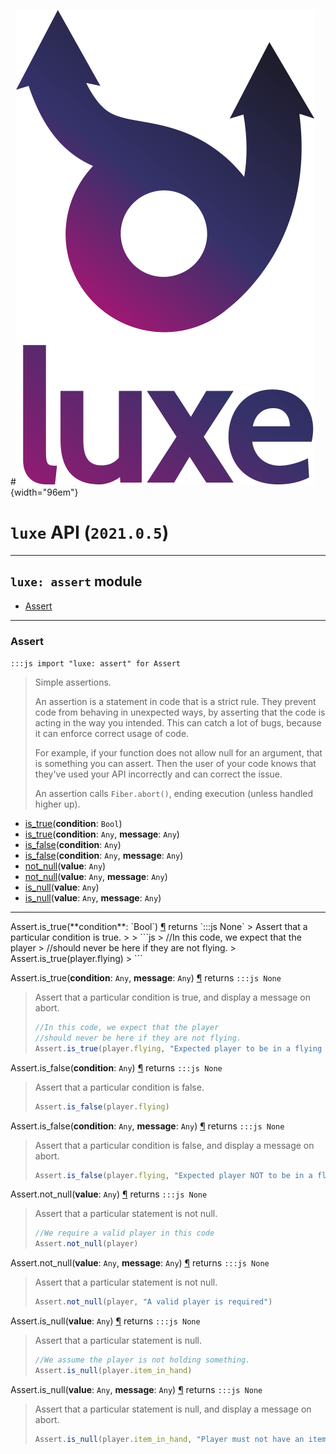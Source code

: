 #![](../images/luxe-dark.svg){width="96em"}

# `luxe` API (`2021.0.5`)  


---

## `luxe: assert` module

- [Assert](#assert)   

---

### Assert
`:::js import "luxe: assert" for Assert`
> Simple assertions.
> 
> An assertion is a statement in code that is a strict rule.
> They prevent code from behaving in unexpected ways, by asserting that the code is acting in the way you intended.
> This can catch a lot of bugs, because it can enforce correct usage of code.
> 
> For example, if your function does not allow null for an argument, that is something you can assert.
> Then the user of your code knows that they've used your API incorrectly and can correct the issue.
> 
> An assertion calls `Fiber.abort()`, ending execution (unless handled higher up).

- [is_true](#Assert.is_true)(**condition**: `Bool`)
- [is_true](#Assert.is_true+2)(**condition**: `Any`, **message**: `Any`)
- [is_false](#Assert.is_false)(**condition**: `Any`)
- [is_false](#Assert.is_false+2)(**condition**: `Any`, **message**: `Any`)
- [not_null](#Assert.not_null)(**value**: `Any`)
- [not_null](#Assert.not_null+2)(**value**: `Any`, **message**: `Any`)
- [is_null](#Assert.is_null)(**value**: `Any`)
- [is_null](#Assert.is_null+2)(**value**: `Any`, **message**: `Any`)

<hr/>
<endpoint module="luxe: assert" class="Assert" signature="is_true(condition : Bool)"></endpoint>
<signature id="Assert.is_true">Assert.is_true(**condition**: `Bool`)
<a class="headerlink" href="#Assert.is_true" title="Permanent link">¶</a></signature>
<span class='api_ret'>returns</span> `:::js None`
> Assert that a particular condition is true.
> 
>   ```js
>   //In this code, we expect that the player
>   //should never be here if they are not flying.
>   Assert.is_true(player.flying)
>   ```   

<endpoint module="luxe: assert" class="Assert" signature="is_true(condition : Any, message : Any)"></endpoint>
<signature id="Assert.is_true+2">Assert.is_true(**condition**: `Any`, **message**: `Any`)
<a class="headerlink" href="#Assert.is_true+2" title="Permanent link">¶</a></signature>
<span class='api_ret'>returns</span> `:::js None`
> Assert that a particular condition is true, and display a message on abort.
> 
>   ```js
>   //In this code, we expect that the player
>   //should never be here if they are not flying.
>   Assert.is_true(player.flying, "Expected player to be in a flying state")
>   ```   

<endpoint module="luxe: assert" class="Assert" signature="is_false(condition : Any)"></endpoint>
<signature id="Assert.is_false">Assert.is_false(**condition**: `Any`)
<a class="headerlink" href="#Assert.is_false" title="Permanent link">¶</a></signature>
<span class='api_ret'>returns</span> `:::js None`
> Assert that a particular condition is false.
> 
>   ```js
>   Assert.is_false(player.flying)
>   ```   

<endpoint module="luxe: assert" class="Assert" signature="is_false(condition : Any, message : Any)"></endpoint>
<signature id="Assert.is_false+2">Assert.is_false(**condition**: `Any`, **message**: `Any`)
<a class="headerlink" href="#Assert.is_false+2" title="Permanent link">¶</a></signature>
<span class='api_ret'>returns</span> `:::js None`
> Assert that a particular condition is false, and display a message on abort.
> 
>   ```js
>   Assert.is_false(player.flying, "Expected player NOT to be in a flying state")
>   ```   

<endpoint module="luxe: assert" class="Assert" signature="not_null(value : Any)"></endpoint>
<signature id="Assert.not_null">Assert.not_null(**value**: `Any`)
<a class="headerlink" href="#Assert.not_null" title="Permanent link">¶</a></signature>
<span class='api_ret'>returns</span> `:::js None`
> Assert that a particular statement is not null.
> 
>   ```js
>   //We require a valid player in this code
>   Assert.not_null(player)
>   ```   

<endpoint module="luxe: assert" class="Assert" signature="not_null(value : Any, message : Any)"></endpoint>
<signature id="Assert.not_null+2">Assert.not_null(**value**: `Any`, **message**: `Any`)
<a class="headerlink" href="#Assert.not_null+2" title="Permanent link">¶</a></signature>
<span class='api_ret'>returns</span> `:::js None`
> Assert that a particular statement is not null.
> 
>   ```js
>   Assert.not_null(player, "A valid player is required")
>   ```   

<endpoint module="luxe: assert" class="Assert" signature="is_null(value : Any)"></endpoint>
<signature id="Assert.is_null">Assert.is_null(**value**: `Any`)
<a class="headerlink" href="#Assert.is_null" title="Permanent link">¶</a></signature>
<span class='api_ret'>returns</span> `:::js None`
> Assert that a particular statement is null.
> 
>   ```js
>   //We assume the player is not holding something.
>   Assert.is_null(player.item_in_hand)
>   ```   

<endpoint module="luxe: assert" class="Assert" signature="is_null(value : Any, message : Any)"></endpoint>
<signature id="Assert.is_null+2">Assert.is_null(**value**: `Any`, **message**: `Any`)
<a class="headerlink" href="#Assert.is_null+2" title="Permanent link">¶</a></signature>
<span class='api_ret'>returns</span> `:::js None`
> Assert that a particular statement is null, and display a message on abort.
> 
>   ```js
>   Assert.is_null(player.item_in_hand, "Player must not have an item in hand when calling this")
>   ```   

